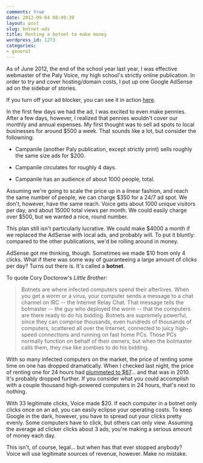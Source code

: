 ```yaml
---
comments: true
date: 2012-09-04 08:49:39
layout: post
slug: botnet-ads
title: Renting a botnet to make money
wordpress_id: 1273
categories:
- general
---
```


As of June 2012, the end of the school year last year, I was effective webmaster of the Paly Voice, my high school's strictly online publication. In order to try and cover hosting/domain costs, I put up one Google AdSense ad on the sidebar of stories.

If you turn off your ad blocker, you can see it in action [here](http://palyvoice.com/2012/09/02/students-give-back-through-amigos-program/).

In the first few days we had the ad, I was excited to even make pennies. After a few days, however, I realized that pennies wouldn't cover our monthly and annual expenses. My first thought was to sell ad spots to local businesses for around $500 a week. That sounds like a lot, but consider the followning:



	
  * Campanile (another Paly publication, except strictly print) sells roughly the same size ads for $200.

	
  * Campanile circulates for roughly 4 days.

	
  * Campanile has an audience of about 1000 people, total.


Assuming we're going to scale the price up in a linear fashion, and reach the same number of people, we can charge $350 for a 24/7 ad spot. We don't, however, have the same reach. Voice gets about 1000 unique visitors per day, and about 15000 total views per month. We could easily charge over $500, but we wanted a nice, round number.

This plan still isn't particularly lucrative. We could make $4000 a month if we replaced the AdSense with local ads, and probably will. To put it bluntly: compared to the other publications, we'd be rolling around in money.

AdSense got me thinking, though. Sometimes we made $10 from only 4 clicks. What if there was some way of guaranteeing a large amount of clicks per day? Turns out there is. It's called a **botnet**.

To quote Cory Doctorow's _Little Brother_:


> Botnets are where infected computers spend their afterlives. When you get a worm or a virus, your computer sends a message to a chat channel on IRC -- the Internet Relay Chat. That message tells the botmaster -- the guy who deployed the worm -- that the computers are there ready to do his bidding. Botnets are supremely powerful, since they can comprise thousands, even hundreds of thousands of computers, scattered all over the Internet, connected to juicy high-speed connections and running on fast home PCs. Those PCs normally function on behalf of their owners, but when the botmaster calls them, they rise like zombies to do his bidding.


With so many infected computers on the market, the price of renting some time on one has dropped dramatically. When I checked last night, the price of renting one for 24 hours had [plummeted to $67](http://www.zdnet.com/blog/security/study-finds-the-average-price-for-renting-a-botnet/6528)... and that was in 2010. It's probably dropped further. If you consider what you could accomplish with a couple thousand high-powered computers in 24 hours, that's next to nothing.

With 33 legitimate clicks, Voice made $20. If each computer in a botnet only clicks once on an ad, you can easily eclipse your operating costs. To keep Google in the dark, however, you have to spread out your clicks pretty evenly. Some computers have to click, but others can only view. Assuming the average ad clicker clicks about 3 ads, you're making a serious amount of money each day.

This isn't, of course, legal... but when has that ever stopped anybody? Voice will use legitimate sources of revenue, however. Make no mistake.
